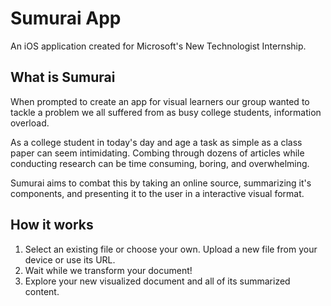 # Sumurai App
An iOS application created for Microsoft's New Technologist Internship.

## What is Sumurai
When prompted to create an app for visual learners our group wanted to tackle a problem we all suffered from as busy college students, information overload. 

As a college student in today's day and age a task as simple as a class paper can seem intimidating. Combing through dozens of articles while conducting research can be time consuming, boring, and overwhelming. 

Sumurai aims to combat this by taking an online source, summarizing it's components, and presenting it to the user in a interactive visual format.

## How it works
1. Select an existing file or choose your own. Upload a new file from your device or use its URL.
2. Wait while we transform your document!
3. Explore your new visualized document and all of its summarized content.
